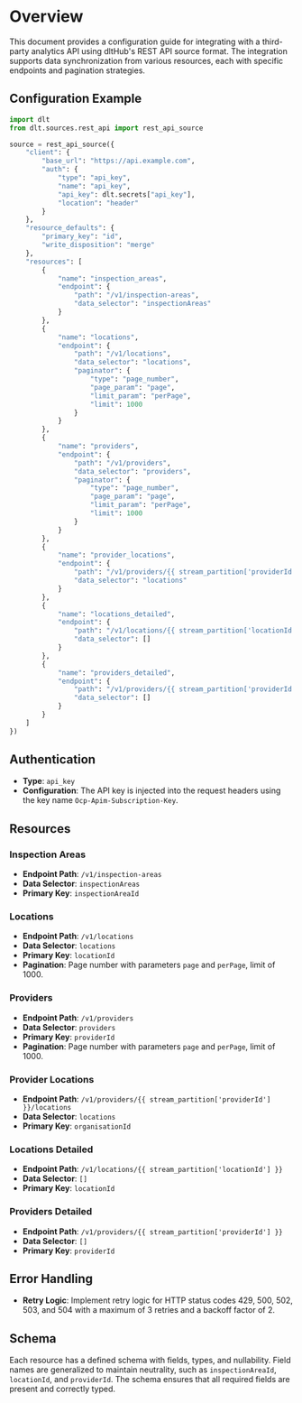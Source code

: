# Overview

This document provides a configuration guide for integrating with a third-party analytics API using dltHub's REST API source format. The integration supports data synchronization from various resources, each with specific endpoints and pagination strategies.

## Configuration Example

```python
import dlt
from dlt.sources.rest_api import rest_api_source

source = rest_api_source({
    "client": {
        "base_url": "https://api.example.com",
        "auth": {
            "type": "api_key",
            "name": "api_key",
            "api_key": dlt.secrets["api_key"],
            "location": "header"
        }
    },
    "resource_defaults": {
        "primary_key": "id",
        "write_disposition": "merge"
    },
    "resources": [
        {
            "name": "inspection_areas",
            "endpoint": {
                "path": "/v1/inspection-areas",
                "data_selector": "inspectionAreas"
            }
        },
        {
            "name": "locations",
            "endpoint": {
                "path": "/v1/locations",
                "data_selector": "locations",
                "paginator": {
                    "type": "page_number",
                    "page_param": "page",
                    "limit_param": "perPage",
                    "limit": 1000
                }
            }
        },
        {
            "name": "providers",
            "endpoint": {
                "path": "/v1/providers",
                "data_selector": "providers",
                "paginator": {
                    "type": "page_number",
                    "page_param": "page",
                    "limit_param": "perPage",
                    "limit": 1000
                }
            }
        },
        {
            "name": "provider_locations",
            "endpoint": {
                "path": "/v1/providers/{{ stream_partition['providerId'] }}/locations",
                "data_selector": "locations"
            }
        },
        {
            "name": "locations_detailed",
            "endpoint": {
                "path": "/v1/locations/{{ stream_partition['locationId'] }}",
                "data_selector": []
            }
        },
        {
            "name": "providers_detailed",
            "endpoint": {
                "path": "/v1/providers/{{ stream_partition['providerId'] }}",
                "data_selector": []
            }
        }
    ]
})
```

## Authentication

- **Type**: `api_key`
- **Configuration**: The API key is injected into the request headers using the key name `Ocp-Apim-Subscription-Key`.

## Resources

### Inspection Areas
- **Endpoint Path**: `/v1/inspection-areas`
- **Data Selector**: `inspectionAreas`
- **Primary Key**: `inspectionAreaId`

### Locations
- **Endpoint Path**: `/v1/locations`
- **Data Selector**: `locations`
- **Primary Key**: `locationId`
- **Pagination**: Page number with parameters `page` and `perPage`, limit of 1000.

### Providers
- **Endpoint Path**: `/v1/providers`
- **Data Selector**: `providers`
- **Primary Key**: `providerId`
- **Pagination**: Page number with parameters `page` and `perPage`, limit of 1000.

### Provider Locations
- **Endpoint Path**: `/v1/providers/{{ stream_partition['providerId'] }}/locations`
- **Data Selector**: `locations`
- **Primary Key**: `organisationId`

### Locations Detailed
- **Endpoint Path**: `/v1/locations/{{ stream_partition['locationId'] }}`
- **Data Selector**: `[]`
- **Primary Key**: `locationId`

### Providers Detailed
- **Endpoint Path**: `/v1/providers/{{ stream_partition['providerId'] }}`
- **Data Selector**: `[]`
- **Primary Key**: `providerId`

## Error Handling

- **Retry Logic**: Implement retry logic for HTTP status codes 429, 500, 502, 503, and 504 with a maximum of 3 retries and a backoff factor of 2.

## Schema

Each resource has a defined schema with fields, types, and nullability. Field names are generalized to maintain neutrality, such as `inspectionAreaId`, `locationId`, and `providerId`. The schema ensures that all required fields are present and correctly typed.